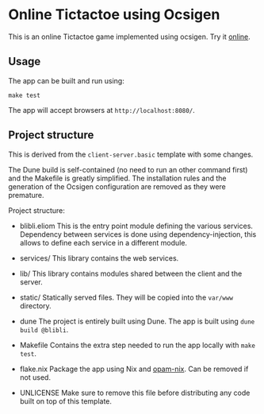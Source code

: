 # Online Tictactoe using Ocsigen

This is an online Tictactoe game implemented using ocsigen.
Try it [online](https://j3s.fr/blibli/).

## Usage

The app can be built and run using:

```
make test
```

The app will accept browsers at `http://localhost:8080/`.

## Project structure

This is derived from the `client-server.basic` template with some changes.

The Dune build is self-contained (no need to run an other command first) and
the Makefile is greatly simplified. The installation rules and the generation
of the Ocsigen configuration are removed as they were premature.

Project structure:

- blibli.eliom
  This is the entry point module defining the various services.
  Dependency between services is done using dependency-injection, this allows
  to define each service in a different module.

- services/
  This library contains the web services.

- lib/
  This library contains modules shared between the client and the server.

- static/
  Statically served files. They will be copied into the `var/www` directory.

- dune
  The project is entirely built using Dune.
  The app is built using `dune build @blibli`.

- Makefile
  Contains the extra step needed to run the app locally with `make test`.

- flake.nix
  Package the app using Nix and [opam-nix](https://github.com/tweag/opam-nix).
  Can be removed if not used.

- UNLICENSE
  Make sure to remove this file before distributing any code built on top of
  this template.
